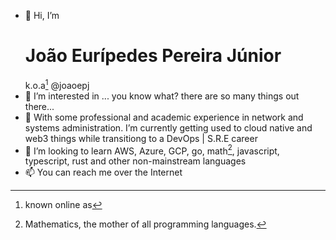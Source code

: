 - 👋 Hi, I’m <h1>João Eurípedes Pereira Júnior</h1> k.o.a[^1] @joaoepj
- 👀 I’m interested in ... you know what? there are so many things out there...
- 🌱 With some professional and academic experience in network and systems administration. I’m currently getting used to cloud native and web3 things while transitiong to a DevOps | S.R.E career
- 💞️ I’m looking to learn AWS, Azure, GCP, go, math[^2], javascript, typescript, rust and other non-mainstream languages
- 📫 You can reach me over the Internet

[^1]: known online as
[^2]: Mathematics, the mother of all programming languages.

<!---
joaoepj/joaoepj is a ✨ special ✨ repository because its `README.md` (this file) appears on your GitHub profile.
You can click the Preview link to take a look at your changes.
--->
